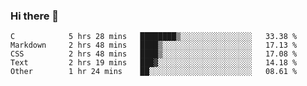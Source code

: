 ### Hi there 👋

<!--
**WShiBin/WShiBin** is a ✨ _special_ ✨ repository because its `README.md` (this file) appears on your GitHub profile.

Here are some ideas to get you started:

- 🔭 I’m currently working on ...
- 🌱 I’m currently learning ...
- 👯 I’m looking to collaborate on ...
- 🤔 I’m looking for help with ...
- 💬 Ask me about ...
- 📫 How to reach me: ...
- 😄 Pronouns: ...
- ⚡ Fun fact: ...
-->

<!--START_SECTION:waka-->

```text
C            5 hrs 28 mins   ████████▒░░░░░░░░░░░░░░░░   33.38 %
Markdown     2 hrs 48 mins   ████▒░░░░░░░░░░░░░░░░░░░░   17.13 %
CSS          2 hrs 48 mins   ████▒░░░░░░░░░░░░░░░░░░░░   17.08 %
Text         2 hrs 19 mins   ███▓░░░░░░░░░░░░░░░░░░░░░   14.18 %
Other        1 hr 24 mins    ██░░░░░░░░░░░░░░░░░░░░░░░   08.61 %
```

<!--END_SECTION:waka-->

